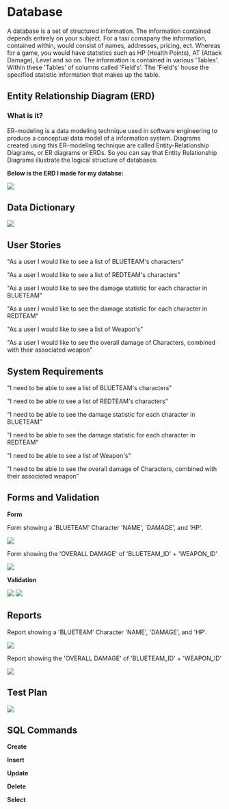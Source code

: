 # Database
A database is a set of structured information. The information contained depends entirely on your subject. For a taxi comapany the information, contained within, would consist of names, addresses, pricing, ect. Whereas for a game, you would have statistics such as HP (Health Points), AT (Attack Damage), Level and so on. The information is contained in various 'Tables'. Within these 'Tables' of columns called 'Field's'. The 'Field's' house the specified statistic information that makes up the table.    


## Entity Relationship Diagram (ERD)


### What is it?
ER-modeling is a data modeling technique used in software engineering to produce a conceptual data model of a information system. Diagrams created using this ER-modeling technique are called Entity-Relationship Diagrams, or ER diagrams or ERDs. So you can say that Entity Relationship Diagrams illustrate the logical structure of databases.


**Below is the ERD I made for my databse:**


![](https://i.imgur.com/5vEVdFi.png)


## Data Dictionary


![](https://i.imgur.com/7kqx1X9.png)


## User Stories


"As a user I would like to see a list of BLUETEAM's characters"


"As a user I would like to see a list of REDTEAM's characters"


"As a user I would like to see the damage statistic for each character in BLUETEAM"


"As a user I would like to see the damage statistic for each character in REDTEAM"


"As a user I would like to see a list of Weapon's"


"As a user I would like to see the overall damage of Characters, combined with their associated weapon"


## System Requirements


"I need to be able to see a list of BLUETEAM's characters"


"I need to be able to see a list of REDTEAM's characters"


"I need to be able to see the damage statistic for each character in BLUETEAM"


"I need to be able to see the damage statistic for each character in REDTEAM"


"I need to be able to see a list of Weapon's"


"I need to be able to see the overall damage of Characters, combined with their associated weapon"



## Forms and Validation


**Form**

Form showing a 'BLUETEAM' Character 'NAME', 'DAMAGE', and 'HP'.


![](https://i.imgur.com/oDx8F0f.png)


Form showing the 'OVERALL DAMAGE' of 'BLUETEAM_ID' + 'WEAPON_ID' 


![](https://i.imgur.com/2zYLgBf.png)


**Validation** 


![](https://i.imgur.com/Zs2PO62.png)
![](https://i.imgur.com/azOmQ8s.png)


## Reports

Report showing a 'BLUETEAM' Character 'NAME', 'DAMAGE', and 'HP'.


![](https://i.imgur.com/Eqcv2Dd.png)


Report showing the 'OVERALL DAMAGE' of 'BLUETEAM_ID' + 'WEAPON_ID'


![](https://i.imgur.com/UjIEg8B.png)



## Test Plan


![](https://i.imgur.com/kiTTOht.png)


## SQL Commands

**Create**


**Insert**


**Update**


**Delete**


**Select**
